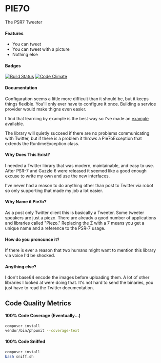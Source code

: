 # PIE7O
The PSR7 Tweeter

#### Features

 * You can tweet
 * You can tweet with a picture
 * Nothing else

#### Badges

[![Build Status](https://travis-ci.org/jimlind/pie7o.png?branch=master)](https://travis-ci.org/jimlind/pie7o)
[![Code Climate](https://codeclimate.com/github/jimlind/pie7o/badges/gpa.svg)](https://codeclimate.com/github/jimlind/pie7o)

#### Documentation

Configuration seems a little more difficult than it should be, but it keeps things flexible. You'll
only ever have to configure it once. Building a service provider would make thigns even easier.

I find that learning by example is the best way so I've made an [example](example.php) available.

The library will quietly succeed if there are no problems communicating with Twitter, but if there
is a problem it throws a Pie7oException that extends the RuntimeException class.

#### Why Does This Exist?

I needed a Twitter library that was modern, maintainable, and easy to use. After PSR-7 and Guzzle 6
were released it seemed like a good enough excuse to write my own and use the new interfaces.

I've never had a reason to do anything other than post to Twitter via robot so only supporting that
made my job a lot easier.

#### Why Name it Pie7o?

As a post only Twitter client this is basically a Tweeter. Some tweeter speakers are just a piezo.
There are already a good number of applications and libraries called "Piezo." Replacing the Z with
a 7 means you get a unique name and a reference to the PSR-7 usage.

#### How do you pronounce it?

If there is ever a reason that two humans might want to mention this library via voice I'd be
shocked.

#### Anything else?

I don't base64 encode the images before uploading them. A lot of other libraries I looked at were
doing that. It's not hard to send the binaries, you just have to read the Twitter documentation.

## Code Quality Metrics

#### 100% Code Coverage (Eventually...)
```sh
composer install
vendor/bin/phpunit --coverage-text
```

#### 100% Code Sniffed
```sh
composer install
bash sniff.sh
```